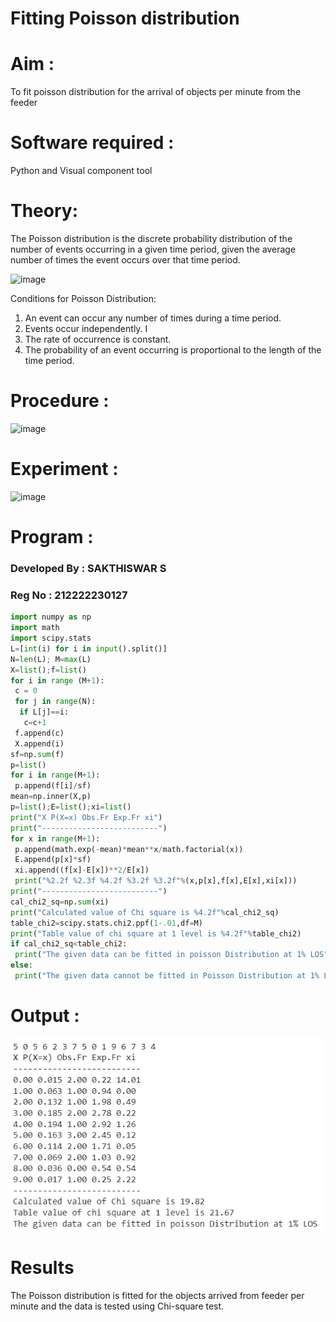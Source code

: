 # Fitting Poisson  distribution
# Aim : 

To fit poisson distribution for the arrival of objects per minute from the feeder

# Software required :  

Python and Visual component tool

# Theory:

The Poisson distribution is the discrete probability distribution of the number of events occurring in a given time period, given the average number of times the event occurs over that time period.

![image](https://user-images.githubusercontent.com/104613195/166248326-fd042076-8b0b-40c4-8b11-1d8e8fcb74db.png)

 Conditions for Poisson Distribution:

1. An event can occur any number of times during a time period.
2. Events occur independently. I
3. The rate of occurrence is constant.
4. The probability of an event occurring is proportional to the length of the time period. 
 
# Procedure :

![image](https://user-images.githubusercontent.com/104613195/166251988-d0c53205-6080-4f7b-ae4c-398178586637.png)

# Experiment :

![image](https://user-images.githubusercontent.com/103921593/230282876-f4a5afbf-cac1-4648-a1b0-c78840638a8e.png)

# Program :
### Developed By : SAKTHISWAR S
### Reg No : 212222230127


```python
import numpy as np
import math
import scipy.stats
L=[int(i) for i in input().split()]
N=len(L); M=max(L)
X=list();f=list()
for i in range (M+1):
 c = 0
 for j in range(N):
  if L[j]==i:
   c=c+1
 f.append(c)
 X.append(i)
sf=np.sum(f)
p=list()
for i in range(M+1):
 p.append(f[i]/sf)
mean=np.inner(X,p)
p=list();E=list();xi=list()
print("X P(X=x) Obs.Fr Exp.Fr xi")
print("--------------------------")
for x in range(M+1):
 p.append(math.exp(-mean)*mean**x/math.factorial(x))
 E.append(p[x]*sf)
 xi.append((f[x]-E[x])**2/E[x])
 print("%2.2f %2.3f %4.2f %3.2f %3.2f"%(x,p[x],f[x],E[x],xi[x]))
print("--------------------------")
cal_chi2_sq=np.sum(xi)
print("Calculated value of Chi square is %4.2f"%cal_chi2_sq)
table_chi2=scipy.stats.chi2.ppf(1-.01,df=M)
print("Table value of chi square at 1 level is %4.2f"%table_chi2)
if cal_chi2_sq<table_chi2:
 print("The given data can be fitted in poisson Distribution at 1% LOS")
else:
 print("The given data cannot be fitted in Poisson Distribution at 1% LOS")

``` 

# Output : 
![image](https://github.com/SAKTHISWAR/Poisson_distribution/blob/main/p2.png)


# Results

The Poisson distribution is fitted for the objects arrived from feeder per minute and the data is tested using Chi-square test. 
 
